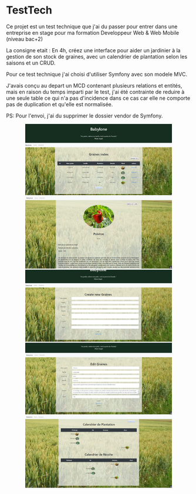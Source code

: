 # TestTech

Ce projet est un test technique que j'ai du passer pour entrer dans une entreprise en stage pour ma formation 
Developpeur Web & Web Mobile (niveau bac+2)

La consigne etait : 
En 4h, créez une interface pour aider un jardinier à la gestion de son stock de graines, avec un calendrier de plantation selon les saisons et un CRUD.


Pour ce test technique j'ai choisi d'utiliser Symfony avec son modele MVC.


J'avais conçu au depart un MCD contenant plusieurs relations et entités,
mais en raison du temps imparti par le test, j'ai été contrainte de reduire à une seule table
ce qui n'a pas d'incidence dans ce cas car elle ne 
comporte pas de duplication et qu'elle est normalisée.

PS: Pour l'envoi, j'ai du supprimer le dossier vendor de Symfony.

<div align="center">
  <img src="/Img_Interface/indexGraine.png" width="400px"</img> 
  <img src="/Img_Interface/detailGraine.png" width="400px"</img>
  <img src="/Img_Interface/ajout.png" width="400px"</img>
  <img src="/Img_Interface/edition.png" width="400px"</img>
  <img src="/Img_Interface/calendrier.png" width="400px"</img>
</div>
